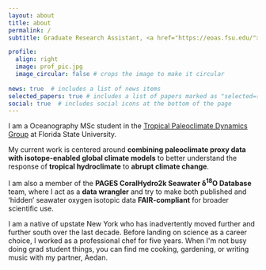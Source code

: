 ```yaml
---
layout: about
title: about
permalink: /
subtitle: Graduate Research Assistant, <a href="https://eoas.fsu.edu/">Dept. of Earth, Ocean, and Atmospheric Science</a>.

profile:
  align: right
  image: prof_pic.jpg
  image_circular: false # crops the image to make it circular
  
news: true  # includes a list of news items
selected_papers: true # includes a list of papers marked as "selected={true}"
social: true  # includes social icons at the bottom of the page
---
```


I am a Oceanography MSc student in the <a href="https://alyssaatwood.weebly.com/">Tropical Paleoclimate Dynamics Group</a> at Florida State University.

My current work is centered around <b>combining paleoclimate proxy data with isotope-enabled global climate models</b> to better understand the response of <b>tropical hydroclimate</b> to <b>abrupt climate change</b>.

I am also a member of the <b>PAGES CoralHydro2k Seawater δ<sup>18</sup>O Database</b> team, where I act as a <b>data wrangler</b> and try to make both published and ‘hidden’ seawater oxygen isotopic data <b>FAIR-compliant</b> for broader scientific use.

I am a native of upstate New York who has inadvertently moved further and further south over the last decade. Before landing on science as a career choice, I worked as a professional chef for five years. When I'm not busy doing grad student things, you can find me cooking, gardening, or writing music with my partner, Aedan.
